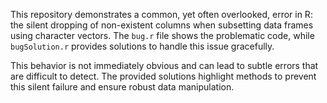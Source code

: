 This repository demonstrates a common, yet often overlooked, error in R: the silent dropping of non-existent columns when subsetting data frames using character vectors.  The `bug.r` file shows the problematic code, while `bugSolution.r` provides solutions to handle this issue gracefully.

This behavior is not immediately obvious and can lead to subtle errors that are difficult to detect.  The provided solutions highlight methods to prevent this silent failure and ensure robust data manipulation.
